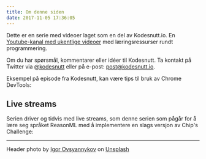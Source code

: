 ```yaml
---
title: Om denne siden
date: 2017-11-05 17:36:05
---
```


Dette er en serie med videoer laget som en del av Kodesnutt.io. En [Youtube-kanal med ukentlige videoer](https://www.youtube.com/channel/UCnh552SM60LYhWogGmwYZuQ) med læringsressurser rundt programmering.

Om du har spørsmål, kommentarer eller idéer til Kodesnutt. Ta kontakt på Twitter via [@kodesnutt](https://twitter.com/kodesnutt) eller på e-post: [post@kodesnutt.io](mailto:post@kodesnutt.io).

Eksempel på episode fra Kodesnutt, kan være tips til bruk av Chrome DevTools:

<div data-type="youtube" data-video-id="7bKPop7RS38"></div>

## Live streams

Serien driver og tidvis med live streams, som denne serien som pågår for å lære seg språket ReasonML med å implementere en slags versjon av Chip's Challenge:

<div data-type="youtube" data-video-id="9A8PXPcFnU0"></div>


---

Header photo by [Igor Ovsyannykov](https://unsplash.com/photos/e5gJPvSgvxk?utm_source=unsplash&utm_medium=referral&utm_content=creditCopyText) on [Unsplash](https://unsplash.com/?utm_source=unsplash&utm_medium=referral&utm_content=creditCopyText)